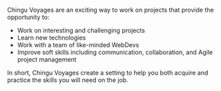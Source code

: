 Chingu Voyages are an exciting way to work on projects that provide the opportunity to:

- Work on interesting and challenging projects
- Learn new technologies
- Work with a team of like-minded WebDevs
- Improve soft skills including communication, collaboration, and Agile project management

In short, Chingu Voyages create a setting to help you both acquire and practice the skills you will need on the job. 

